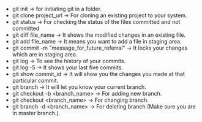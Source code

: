 * git init -> for initiating git in a folder.
* git clone project_url -> For cloning an existing project to your system.
* git status -> For checking the status of the files committed and not committed
* git diff file_name -> It shows the modified changes in an existing file.
* git add file_name -> It means you want to add a file in staging area.
* git commit -m "message_for_future_referral" -> It locks your changes which are in staging area.
* git log -> To see the history of your commits.
* git log -5 -> It shows your last five commits.
* git show commit_id -> It will show you the changes you made at that particular commit.
* git branch -> It will let you know your current branch.
* git checkout -b <branch_name> -> For adding new branch.
* git checkout <branch_name> -> For changing branch.
* git branch -d <branch_name> -> For deleting branch (Make sure you are in master branch.).